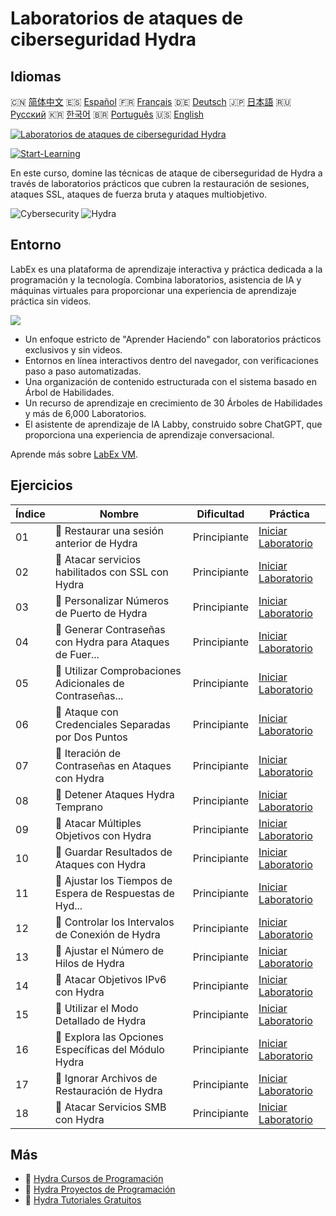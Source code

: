 # Laboratorios de ataques de ciberseguridad Hydra

## Idiomas

🇨🇳 [简体中文](README_zh.md) 🇪🇸 [Español](README_es.md) 🇫🇷 [Français](README_fr.md) 🇩🇪 [Deutsch](README_de.md) 🇯🇵 [日本語](README_ja.md) 🇷🇺 [Русский](README_ru.md) 🇰🇷 [한국어](README_ko.md) 🇧🇷 [Português](README_pt.md) 🇺🇸 [English](README.md) 

[![Laboratorios de ataques de ciberseguridad Hydra](https://cover-creator.labex.io/hydra-cybersecurity-attack-labs.png?lang=es)](https://labex.io/es/courses/hydra-cybersecurity-attack-labs)

[![Start-Learning](https://img.shields.io/badge/Start-Learning-whitesmoke?style=for-the-badge)](https://labex.io/es/courses/hydra-cybersecurity-attack-labs)

En este curso, domine las técnicas de ataque de ciberseguridad de Hydra a través de laboratorios prácticos que cubren la restauración de sesiones, ataques SSL, ataques de fuerza bruta y ataques multiobjetivo.

![Cybersecurity](https://img.shields.io/badge/Cybersecurity-whitesmoke?style=for-the-badge&logo=cybersecurity)
![Hydra](https://img.shields.io/badge/Hydra-whitesmoke?style=for-the-badge&logo=hydra)


## Entorno

LabEx es una plataforma de aprendizaje interactiva y práctica dedicada a la programación y la tecnología. Combina laboratorios, asistencia de IA y máquinas virtuales para proporcionar una experiencia de aprendizaje práctica sin videos.

![](https://tutorial-screenshot.getvm.io/images/vm-1725247253.png)

- Un enfoque estricto de "Aprender Haciendo" con laboratorios prácticos exclusivos y sin videos.
- Entornos en línea interactivos dentro del navegador, con verificaciones paso a paso automatizadas.
- Una organización de contenido estructurada con el sistema basado en Árbol de Habilidades.
- Un recurso de aprendizaje en crecimiento de 30 Árboles de Habilidades y más de 6,000 Laboratorios.
- El asistente de aprendizaje de IA Labby, construido sobre ChatGPT, que proporciona una experiencia de aprendizaje conversacional.

Aprende más sobre [LabEx VM](https://support.labex.io/using-labex/virtual-machine).

## Ejercicios

|   Índice | Nombre                                                   | Dificultad   | Práctica                                                                                                                               |
|----------|----------------------------------------------------------|--------------|----------------------------------------------------------------------------------------------------------------------------------------|
|       01 | 📖 Restaurar una sesión anterior de Hydra                | Principiante | <a target='_blank' href='https://labex.io/es/tutorials/hydra-restore-a-previous-hydra-session-550772'>Iniciar Laboratorio</a>          |
|       02 | 📖 Atacar servicios habilitados con SSL con Hydra        | Principiante | <a target='_blank' href='https://labex.io/es/tutorials/hydra-attack-ssl-enabled-services-with-hydra-550762'>Iniciar Laboratorio</a>    |
|       03 | 📖 Personalizar Números de Puerto de Hydra               | Principiante | <a target='_blank' href='https://labex.io/es/tutorials/hydra-customize-hydra-port-numbers-550765'>Iniciar Laboratorio</a>              |
|       04 | 📖 Generar Contraseñas con Hydra para Ataques de Fuer... | Principiante | <a target='_blank' href='https://labex.io/es/tutorials/hydra-generate-passwords-with-hydra-brute-force-550769'>Iniciar Laboratorio</a> |
|       05 | 📖 Utilizar Comprobaciones Adicionales de Contraseñas... | Principiante | <a target='_blank' href='https://labex.io/es/tutorials/hydra-use-additional-hydra-password-checks-550776'>Iniciar Laboratorio</a>      |
|       06 | 📖 Ataque con Credenciales Separadas por Dos Puntos      | Principiante | <a target='_blank' href='https://labex.io/es/tutorials/hydra-attack-with-colon-separated-credentials-550763'>Iniciar Laboratorio</a>   |
|       07 | 📖 Iteración de Contraseñas en Ataques con Hydra         | Principiante | <a target='_blank' href='https://labex.io/es/tutorials/hydra-loop-passwords-in-hydra-attacks-550771'>Iniciar Laboratorio</a>           |
|       08 | 📖 Detener Ataques Hydra Temprano                        | Principiante | <a target='_blank' href='https://labex.io/es/tutorials/hydra-stop-hydra-attacks-early-550774'>Iniciar Laboratorio</a>                  |
|       09 | 📖 Atacar Múltiples Objetivos con Hydra                  | Principiante | <a target='_blank' href='https://labex.io/es/tutorials/hydra-attack-multiple-targets-with-hydra-550760'>Iniciar Laboratorio</a>        |
|       10 | 📖 Guardar Resultados de Ataques con Hydra               | Principiante | <a target='_blank' href='https://labex.io/es/tutorials/hydra-save-hydra-attack-results-550773'>Iniciar Laboratorio</a>                 |
|       11 | 📖 Ajustar los Tiempos de Espera de Respuestas de Hyd... | Principiante | <a target='_blank' href='https://labex.io/es/tutorials/hydra-fine-tune-hydra-response-wait-times-550768'>Iniciar Laboratorio</a>       |
|       12 | 📖 Controlar los Intervalos de Conexión de Hydra         | Principiante | <a target='_blank' href='https://labex.io/es/tutorials/hydra-control-hydra-connection-intervals-550764'>Iniciar Laboratorio</a>        |
|       13 | 📖 Ajustar el Número de Hilos de Hydra                   | Principiante | <a target='_blank' href='https://labex.io/es/tutorials/hydra-adjust-hydra-thread-counts-550758'>Iniciar Laboratorio</a>                |
|       14 | 📖 Atacar Objetivos IPv6 con Hydra                       | Principiante | <a target='_blank' href='https://labex.io/es/tutorials/hydra-attack-ipv6-targets-with-hydra-550759'>Iniciar Laboratorio</a>            |
|       15 | 📖 Utilizar el Modo Detallado de Hydra                   | Principiante | <a target='_blank' href='https://labex.io/es/tutorials/hydra-use-hydra-verbose-mode-550777'>Iniciar Laboratorio</a>                    |
|       16 | 📖 Explora las Opciones Específicas del Módulo Hydra     | Principiante | <a target='_blank' href='https://labex.io/es/tutorials/hydra-explore-hydra-module-specific-options-550767'>Iniciar Laboratorio</a>     |
|       17 | 📖 Ignorar Archivos de Restauración de Hydra             | Principiante | <a target='_blank' href='https://labex.io/es/tutorials/hydra-ignore-hydra-restore-files-550770'>Iniciar Laboratorio</a>                |
|       18 | 📖 Atacar Servicios SMB con Hydra                        | Principiante | <a target='_blank' href='https://labex.io/es/tutorials/hydra-attack-smb-services-with-hydra-550761'>Iniciar Laboratorio</a>            |

## Más

- 🔗 [Hydra Cursos de Programación](https://github.com/labex-labs/awesome-programming-courses)
- 🔗 [Hydra Proyectos de Programación](https://github.com/labex-labs/awesome-programming-projects)
- 🔗 [Hydra Tutoriales Gratuitos](https://github.com/labex-labs/hydra-free-tutorials)

